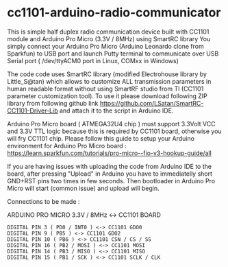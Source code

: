 # cc1101-arduino-radio-communicator
This is simple half duplex radio communication device built with CC1101 module and Arduino Pro Micro (3.3V / 8MHz) using SmartRC library
You simply connect your Arduino Pro Micro (Arduino Leonardo clone from Sparkfun) to USB port and launch Putty terminal to communicate over USB Serial port ( /dev/ttyACM0 port in Linux,  COMxx in Windows)

The code code uses SmartRC library (modified Electrohouse library by Little_S@tan) which allows to customize ALL transmission parameters in human readable format without using SmartRF studio from TI (CC1101 parameter customization tool). To use it please download following ZIP library from following github link https://github.com/LSatan/SmartRC-CC1101-Driver-Lib  and attach it to the script in Arduino IDE.


Arduino Pro Micro board ( ATMEGA32U4 chip ) must support 3.3Volt VCC and 3.3V TTL logic because this is required by CC1101 board, otherwise you will fry CC1101 chip. Please follow this guide to setup your Arduino environment for Arduino Pro Micro board : https://learn.sparkfun.com/tutorials/pro-micro--fio-v3-hookup-guide/all

If you are having issues with uploading the code from Arduino IDE to the board, after pressing "Upload" in Arduino you have to immediatelly short GND+RST pins two times in few seconds. Then bootloader in Arduino Pro Micro will start (common issue) and upload will begin.

Connections to be made :

ARDUINO PRO MICRO 3.3V / 8MHz <-> CC1101 BOARD

    DIGITAL PIN 3 ( PD0 / INT0 ) <-> CC1101 GDO0
    DIGITAL PIN 9 ( PB5 ) <-> CC1101 GDO2
    DIGITAL PIN 10 ( PB6 ) <-> CC1101 CSN / CS / SS
    DIGITAL PIN 16 ( PB2 / MOSI ) <-> CC1101 MOSI
    DIGITAL PIN 14 ( PB3 / MISO ) <-> CC1101 MISO
    DIGITAL PIN 15 ( PB1 / SCK ) <-> CC1101 SCLK / CLK

